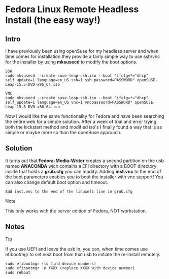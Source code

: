 # Fedora Linux Remote Headless Install (the easy way!)

## Intro
I have previously been using openSuse for my headless server and when time comes for installation they provide a fairly simple way to use ssh/vnc for the installer by using **mksusecd** to modify the boot options.

```
SSH
sudo mksusecd --create suse-leap-ssh.iso --boot "ifcfg=*="dhcp" self_update=1 language=en_US ssh=1 ssh.password=PASSWORD" openSUSE-Leap-15.5-DVD-x86_64.iso

VNC
sudo mksusecd --create suse-leap-ssh.iso --boot "ifcfg=*="dhcp" self_update=1 language=en_US vnc=1 vncpassword=PASSWORD" openSUSE-Leap-15.5-DVD-x86_64.iso

```

Now I would like the same functionality for Fedora and have been searching the entire web for a simple solution.
After a week of trial and error trying both the kickstart method and modified iso's I finally found a way that is as simple or
maybe more so than the openSuse approach.

## Solution
It turns out that **Fedora-Media-Writer** creates a second partition on the usb named **ANACONDA** wich contains a EFI directory with a BOOT directory inside that holds a **grub.cfg** you can modify. Adding **inst.vnc** to the end of the boot parameters enables you to boot the installer with vnc support! You can also change default boot option and timeout.

```
Add inst.vnc to the end of the linuxefi line in grub.cfg
```

>[!NOTE]
>This only works with the server edition of Fedora, NOT workstation.

## Notes
>[!TIP]
>If you use UEFI and leave the usb in, you can, when time comes use efibootmgr to set next boot from that usb to initiate the re-install remotely.
>
>```
>sudo efibootmgr (to find device numbers)
>sudo efibootmgr -n XXXX (replace XXXX with device number)
>sudo reboot
>```

